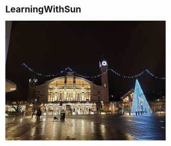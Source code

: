 # LearningWithSun
![alt text](https://github.com/SiuSunChun/LearningWithSun/blob/main/20231214_065540.jpg?raw=true)
